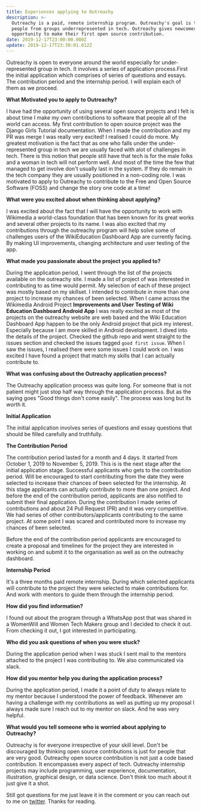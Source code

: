 ```yaml
---
title: Experiences applying to Outreachy
description: >-
  Outreachy is a paid, remote internship program. Outreachy's goal is to support
  people from groups underrepresented in tech. Outreachy gives newcomers the
  opportunity to make their first open source contribution.
date: 2019-12-17T23:00:00.000Z
update: 2019-12-17T23:30:01.612Z
---
```

Outreachy is open to everyone around the world especially for under-represented group in tech. It involves a series of application process.First the initial application which comprises of series of questions and essays. The contribution period and the internship period. I will explain each of them as we proceed.

**What Motivated you to apply to Outreachy?**

I have had the opportunity of using several open source projects and I felt is about time I make my own contributions to software that people all of the world can access. My first contribution to open source project was the Django Girls Tutorial documentation. When I made the contribution and my PR was merge I was really very excited! I realised I could do more. My greatest motivation is the fact that as one who falls under the under-represented group in tech we are usually faced with alot of challenges in tech. There is this notion that people still have that tech is for the male folks and a woman in tech will not perform well. And most of the time the few that managed to get involve don't usually last in the system. If they do remain in the tech company they are usually positioned in a non-coding role. I was motivated to apply to Outreachy to contribute to the Free and Open Source Software (FOSS) and change the story one code at a time!

**What were you excited about when thinking about applying?**

I was excited about the fact that I will have the opportunity to work with Wikimedia a world-class foundation that has been known for its great works and several other projects to its name. I was also excited that my contributions through the outreachy program will help solve some of challenges users of the WikiEducation Dashboard App are currently facing. By making UI improvements, changing architecture and user testing of the app.

**What made you passionate about the project you applied to?**

During the application period, I went through the list of the projects available on the outreachy site. I made a list of project of was interested in contributing to as time would permit. My selection of each of these project  was mostly based on my skillset. I intended to contribute in more than one project to increase my chances of been selected. When I came across the Wikimedia Android Project **Improvements and User Testing of Wiki Education Dashboard Android App** I was really excited as most of the projects on the outreachy website are web based and the Wiki Education Dashboard App happen to be the only Android project that pick my interest. Especially because I am more skilled in Android development. I dived into the details of the project. Checked the github repo and went straight to the issues section and checked the issues tagged `good first issue`. When I saw the issues, I realised there were some issues I could work on. I was excited I have found a project that match my skills that I can actually contribute to.

**What was confusing about the Outreachy application process?**

The Outreachy application process was quite long. For someone that is not patient might just stop half way through the application process. But as the saying goes "Good things don't come easily". The process was long but its worth it. 

**Initial Application**

The initial application involves series of questions and essay questions that should be filled carefully and truthfully.

**The Contribution Period**

The contribution period lasted for a month and 4 days. It started from October 1, 2019 to November 5, 2019. This is is the next stage after the initial application stage. Successful applicants who gets to the contribution period. Will be encouraged to start contributing from the date they were selected to increase their chances of been selected for the internship. At this stage applicants can actually contribute to more than one project. And before the end of the contribution period, applicants are also notified to submit their final application. During the contribution I made series of contributions and about 24 Pull Request (PR) and it was very competitive. We had series of other contributors/applicants contributing to the same project. At some point I was scared and contributed more to increase my chances of been selected. 

Before the end of the contribution period applicants are encouraged to create a proposal and timelines for the project they are interested in working on and submit it to the organisation as well as on the outreachy dashboard.

**Internship Period**

It's a three months paid remote internship. During which selected applicants will contribute to the project they were selected to make contributions for. And work with mentors to guide them through the internship period.

**How did you find information?**

I found out about the program through a WhatsApp post that was shared in a WomenWill and Women Tech Makers group and I decided to check it out. From checking it out, I got interested in participating.

**Who did you ask questions of when you were stuck?**

During the application period when I was stuck I sent mail to the mentors attached to the project I was contributing to. We also communicated via slack.

**How did you mentor help you during the application process?**

During the application period, I made it a point of duty to always relate to my mentor because I understood the power of feedback. Whenever am having a challenge with my contributions as well as putting up my proposal I always made sure I reach out to my mentor on slack. And he was very helpful.

**What would you tell someone who is worried about applying to Outreachy?**

Outreachy is for everyone irrespective of your skill level. Don't be discouraged by thinking open source contributions is just for people that are very good. Outreachy open source contribution is not just a code based contribution. It encompasses every aspect of tech. Outreachy internship projects may include programming, user experience, documentation, illustration, graphical design, or data science. Don't think too much about it just give it a shot.

Still got questions for me just leave it in the comment or you can reach out to me on  [twitter](twitter.com/agatevureglory). Thanks for reading.
